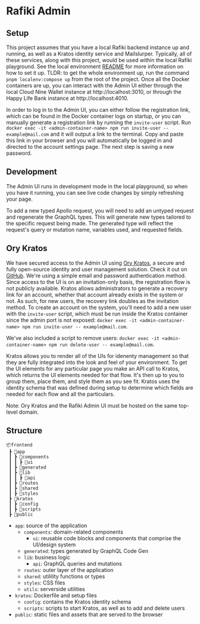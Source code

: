 # Rafiki Admin

## Setup

This project assumes that you have a local Rafiki backend instance up and running, as well as a Kratos identity service and Mailslurper. Typically, all of these services, along with this project, would be used within the local Rafiki playground. See the local environment [README](../../localenv/README) for more information on how to set it up. TLDR: to get the whole environment up, run the command `pnpm localenv:compose up` from the root of the project. Once all the Docker containers are up, you can interact with the Admin UI either through the local Cloud Nine Wallet instance at http://localhost:3010, or through the Happy Life Bank instance at http://localhost:4010.

In order to log in to the Admin UI, you can either follow the registration link, which can be found in the Docker container logs on startup, or you can manually generate a registration link by running the `invite-user` script. Run `docker exec -it <admin-container-name> npm run invite-user -- example@mail.com` and it will output a link to the terminal. Copy and paste this link in your browser and you will automatically be logged in and directed to the account settings page. The next step is saving a new password.

## Development

The Admin UI runs in development mode in the local playground, so when you have it running, you can see live code changes by simply refreshing your page.

To add a new typed Apollo request, you will need to add an untyped request and regenerate the GraphQL types. This will generate new types tailored to the specific request being made. The generated type will reflect the request's query or mutation name, variables used, and requested fields.

## Ory Kratos

We have secured access to the Admin UI using [Ory Kratos](https://www.ory.sh/docs/kratos/ory-kratos-intro), a secure and fully open-source identity and user management solution. Check it out on [GitHub](https://github.com/ory/kratos). We're using a simple email and password authentication method. Since access to the UI is on an invitation-only basis, the registration flow is not publicly available. Kratos allows administrators to generate a recovery link for an account, whether that account already exists in the system or not. As such, for new users, the recovery link doubles as the invitation method. To create an account on the system, you'll need to add a new user with the `invite-user` script, which must be run inside the Kratos container since the admin port is not exposed: `docker exec -it <admin-container-name> npm run invite-user -- example@mail.com`.

We've also included a script to remove users: `docker exec -it <admin-container-name> npm run delete-user -- example@mail.com`.

Kratos allows you to render all of the UIs for idenenty management so that they are fully integrated into the look and feel of your environment. To get the UI elements for any particular page you make an API call to Kratos, which returns the UI elements needed for that flow. It's then up to you to group them, place them, and style them as you see fit. Kratos uses the identity schema that was defined during setup to determine which fields are needed for each flow and all the particulars.

Note: Ory Kratos and the Rafiki Admin UI must be hosted on the same top-level domain.

## Structure

```
📦frontend
 ┣ 📂app
 ┃ ┣ 📂components
 ┃ ┃ ┣ 📂ui
 ┃ ┣ 📂generated
 ┃ ┣ 📂lib
 ┃ ┃ ┣ 📂api
 ┃ ┣ 📂routes
 ┃ ┣ 📂shared
 ┃ ┣ 📂styles
 ┣ 📂kratos
 ┃ ┣ 📂config
 ┃ ┣ 📂scripts
 ┣ 📂public
```

- `app`: source of the application
  - `components`: domain-related components
    - `ui`: reusable code blocks and components that comprise the UI/design system
  - `generated`: types generated by GraphQL Code Gen
  - `lib`: business logic
    - `api`: GraphQL queries and mutations
  - `routes`: outer layer of the application
  - `shared`: utilility functions or types
  - `styles`: CSS files
  - `utils`: serverside utilities
- `kratos`: Dockerfile and setup files
  - `config`: contains the Kratos identity schema
  - `scripts`: scripts to start Kratos, as well as to add and delete users
- `public`: static files and assets that are served to the browser
